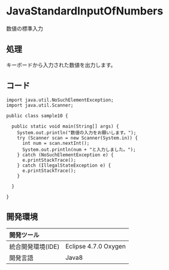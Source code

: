 # JavaStandardInputOfNumbers
数値の標準入力

## 処理
キーボードから入力された数値を出力します。

## コード
```
import java.util.NoSuchElementException;
import java.util.Scanner;

public class sample10 {

  public static void main(String[] args) {
    System.out.println("数値の入力をお願いします。");
    try (Scanner scan = new Scanner(System.in)) {
      int num = scan.nextInt();
      System.out.println(num + "と入力しました。");
    } catch (NoSuchElementException e) {
      e.printStackTrace();
    } catch (IllegalStateException e) {
      e.printStackTrace();
    }

  }

}
```

## 開発環境
| 開発ツール |  |
|:-|:-|
| 統合開発環境(IDE) | Eclipse 4.7.0 Oxygen |
| 開発言語 | Java8 |
